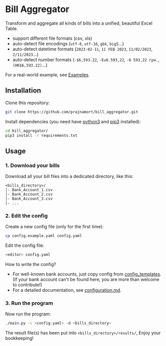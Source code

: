 # Bill Aggregator

Transform and aggregate all kinds of bills into a unified, beautiful Excel Table.

- support different file formats (csv, xls)
- auto-detect file encodings (`utf-8`, `utf-16`, `gbk`, `big5`...)
- auto-detect datetime formats (`2023-02-11`, `11 FEB 2023`, `11/02/2023`, `2/11/2023`...)
- auto-detect number formats (`-$6,593.22`, `-Eu6.593,22`, `-6 593,22 грн.`, `(HK$6,593.22)`...)

For a real-world example, see [Examples](/examples).

## Installation

Clone this repository:

```bash
git clone https://github.com/prajnamort/bill_aggregator.git
```

Install dependencies (you need have [python3](https://www.python.org/downloads/) and [pip3](https://pip.pypa.io/en/stable/installation/) installed):

```bash
cd bill_aggregator/
pip3 install -r requirements.txt
```

## Usage

### 1. Download your bills

Download all your bill files into a dedicated directory, like this:

```
<bills_directory>/
|- Bank_Account_1.csv
|- Bank_Account_2.csv
|- Bank_Account_3.csv
|- ...
```

### 2. Edit the config

Create a new config file (only for the first time):

```bash
cp config.example.yaml config.yaml
```

Edit the config file:

```bash
<editor> config.yaml
```

How to write the config?

- For well-known bank accounts, just copy config from [config_templates](/config_templates).<br>
  (If your bank account can't be found here, you are more than welcome to contribute!)
- For a detailed documentation, see [configuration.md](/configuration.md).

### 3. Run the program

Now run the program:

```bash
./main.py -c <config.yaml> -d <bills_directory>
```

The result file(s) has been put into `<bills_directory>/results/`, Enjoy your bookkeeping!
